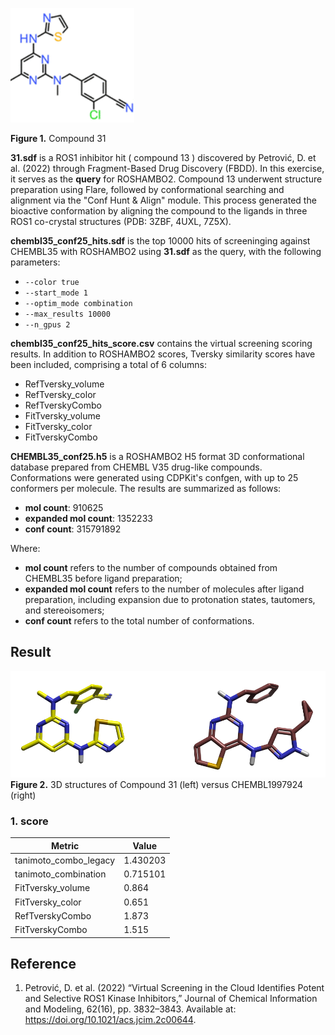 ![ROS1 inhibitor compound 31](data/AZ-ROS1-inhibitor-31.png)

**Figure 1.** Compound 31

**31.sdf** is a ROS1 inhibitor hit ( compound 13 ) discovered by Petrović, D. et al. (2022) through Fragment-Based Drug Discovery (FBDD). In this exercise, it serves as the **query** for ROSHAMBO2. Compound 13 underwent structure preparation using Flare, followed by conformational searching and alignment via the "Conf Hunt & Align" module. This process generated the bioactive conformation by aligning the compound to the ligands in three ROS1 co-crystal structures (PDB: 3ZBF, 4UXL, 7Z5X).

**chembl35_conf25_hits.sdf** is the top 10000 hits of screeninging against CHEMBL35 with ROSHAMBO2 using **31.sdf** as the query, with the following parameters:

- `--color true`
- `--start_mode 1`
- `--optim_mode combination`
- `--max_results 10000`
- `--n_gpus 2`

**chembl35_conf25_hits_score.csv** contains the virtual screening scoring results. In addition to ROSHAMBO2 scores, Tversky similarity scores have been included, comprising a total of 6 columns:

- RefTversky_volume
- RefTversky_color
- RefTverskyCombo
- FitTversky_volume
- FitTversky_color
- FitTverskyCombo

**CHEMBL35_conf25.h5** is a ROSHAMBO2 H5 format 3D conformational database prepared from CHEMBL V35 drug-like compounds. Conformations were generated using CDPKit's confgen, with up to 25 conformers per molecule. The results are summarized as follows:

- **mol count**: 910625
- **expanded mol count**: 1352233
- **conf count**: 315791892

Where:
- **mol count** refers to the number of compounds obtained from CHEMBL35 before ligand preparation;
- **expanded mol count** refers to the number of molecules after ligand preparation, including expansion due to protonation states, tautomers, and stereoisomers;
- **conf count** refers to the total number of conformations.

## Result
![Compound 31 and CHEMBL1997924](https://github.com/gkxiao/RoshamboLearningJourney/blob/main/data/compound-31-and-CHEMBL1997924.png)
**Figure 2.** 3D structures of Compound 31 (left) versus CHEMBL1997924 (right)

### 1. score
| Metric | Value |
|-----------------------|-----------|
| tanimoto_combo_legacy | 1.430203 |
| tanimoto_combination | 0.715101 |
| FitTversky_volume | 0.864 |
| FitTversky_color | 0.651 |
| RefTverskyCombo | 1.873 |
| FitTverskyCombo | 1.515 |

## Reference
1. Petrović, D. et al. (2022) “Virtual Screening in the Cloud Identifies Potent and Selective ROS1 Kinase Inhibitors,” Journal of Chemical Information and Modeling, 62(16), pp. 3832–3843. Available at: https://doi.org/10.1021/acs.jcim.2c00644.

